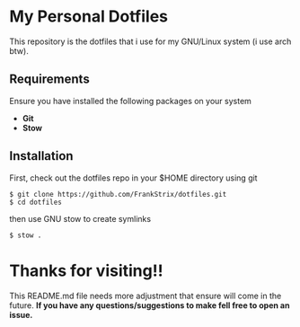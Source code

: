# My Personal Dotfiles

This repository is the dotfiles that i use for my GNU/Linux system (i use arch btw).

## Requirements

Ensure you have installed the following packages on your system

- **Git**
- **Stow**

## Installation

First, check out the dotfiles repo in your $HOME directory using git

```
$ git clone https://github.com/FrankStrix/dotfiles.git
$ cd dotfiles
```

then use GNU stow to create symlinks

```
$ stow .
```

# Thanks for visiting!!

This README.md file needs more adjustment that ensure will come in the future.
**If you have any questions/suggestions to make fell free to open an issue.**
